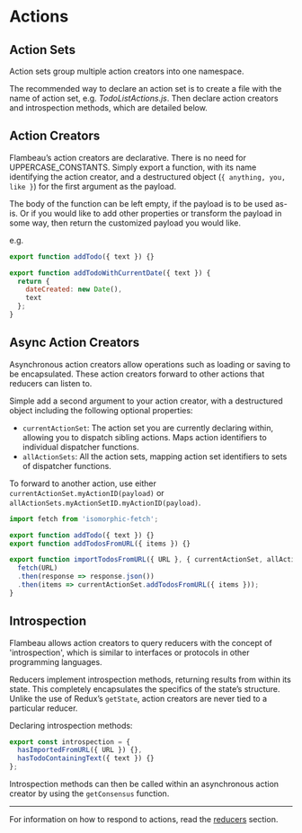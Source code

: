 # Actions

## Action Sets

Action sets group multiple action creators into one namespace.

The recommended way to declare an action set is to create a file with the name
of action set, e.g. *TodoListActions.js*. Then declare action creators and
introspection methods, which are detailed below.

## Action Creators

Flambeau’s action creators are declarative. There is no need for
UPPERCASE_CONSTANTS. Simply export a function, with its name identifying the
action creator, and a destructured object (`{ anything, you, like }`) for the
first argument as the payload.

The body of the function can be left empty, if the payload is to be used as-is.
Or if you would like to add other properties or transform the payload in some
way, then return the customized payload you would like.

e.g.
```javascript
export function addTodo({ text }) {}

export function addTodoWithCurrentDate({ text }) {
  return {
    dateCreated: new Date(),
    text
  };
}
```

## Async Action Creators

Asynchronous action creators allow operations such as loading or saving to be
encapsulated.
These action creators forward to other actions that reducers can listen to.

Simple add a second argument to your action creator, with a destructured object
including the following optional properties:
- `currentActionSet`: The action set you are currently declaring within,
allowing you to dispatch sibling actions. Maps action identifiers to individual
dispatcher functions.
- `allActionSets`: All the action sets, mapping action set identifiers to sets
of dispatcher functions.

To forward to another action, use either `currentActionSet.myActionID(payload)`
or `allActionSets.myActionSetID.myActionID(payload)`.

```javascript
import fetch from 'isomorphic-fetch';

export function addTodo({ text }) {}
export function addTodosFromURL({ items }) {}

export function importTodosFromURL({ URL }, { currentActionSet, allActionSets }) {
  fetch(URL)
  .then(response => response.json())
  .then(items => currentActionSet.addTodosFromURL({ items }));
}
```

## Introspection

Flambeau allows action creators to query reducers with the concept of
'introspection', which is similar to interfaces or protocols in other
programming languages.

Reducers implement introspection methods, returning results from within its
state. This completely encapsulates the specifics of the state’s structure.
Unlike the use of Redux’s `getState`, action creators are never tied to a
particular reducer.

Declaring introspection methods:
```javascript
export const introspection = {
  hasImportedFromURL({ URL }) {},
  hasTodoContainingText({ text }) {}
};
```

Introspection methods can then be called within an asynchronous action creator
by using the `getConsensus` function.

---

For information on how to respond to actions, read the [reducers](reducers.md)
section.
